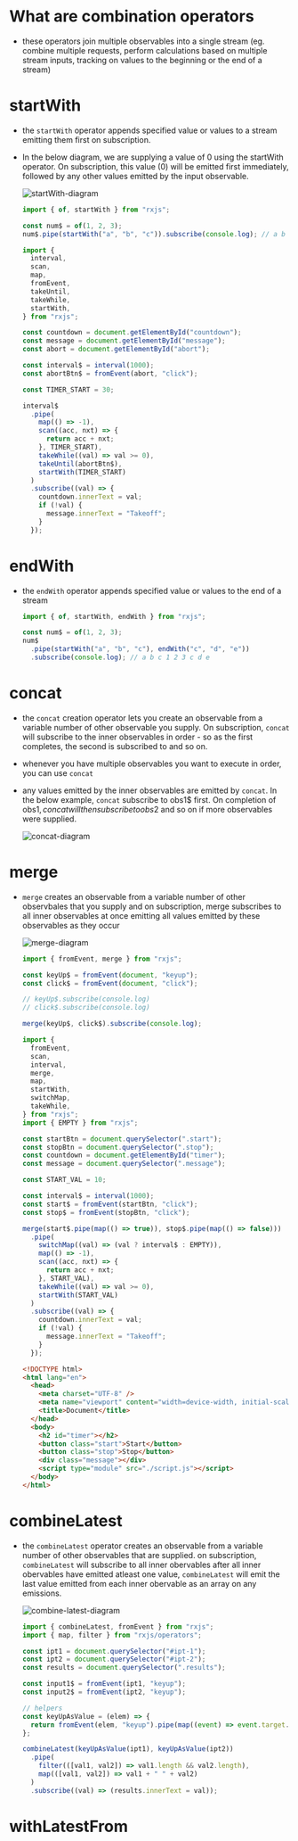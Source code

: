 # What are combination operators

- these operators join multiple observables into a single stream (eg. combine multiple requests, perform calculations based on multiple stream inputs, tracking on values to the beginning or the end of a stream)

# startWith

- the `startWith` operator appends specified value or values to a stream emitting them first on subscription.

- In the below diagram, we are supplying a value of 0 using the startWith operator. On subscription, this value (0) will be emitted first immediately, followed by any other values emitted by the input observable.

  ![startWith-diagram](image-12.png)

  ```js
  import { of, startWith } from "rxjs";

  const num$ = of(1, 2, 3);
  num$.pipe(startWith("a", "b", "c")).subscribe(console.log); // a b c 1 2 3
  ```

  ```js
  import {
    interval,
    scan,
    map,
    fromEvent,
    takeUntil,
    takeWhile,
    startWith,
  } from "rxjs";

  const countdown = document.getElementById("countdown");
  const message = document.getElementById("message");
  const abort = document.getElementById("abort");

  const interval$ = interval(1000);
  const abortBtn$ = fromEvent(abort, "click");

  const TIMER_START = 30;

  interval$
    .pipe(
      map(() => -1),
      scan((acc, nxt) => {
        return acc + nxt;
      }, TIMER_START),
      takeWhile((val) => val >= 0),
      takeUntil(abortBtn$),
      startWith(TIMER_START)
    )
    .subscribe((val) => {
      countdown.innerText = val;
      if (!val) {
        message.innerText = "Takeoff";
      }
    });
  ```

# endWith

- the `endWith` operator appends specified value or values to the end of a stream

  ```js
  import { of, startWith, endWith } from "rxjs";

  const num$ = of(1, 2, 3);
  num$
    .pipe(startWith("a", "b", "c"), endWith("c", "d", "e"))
    .subscribe(console.log); // a b c 1 2 3 c d e
  ```

# concat

- the `concat` creation operator lets you create an observable from a variable number of other observable you supply. On subscription, `concat` will subscribe to the inner observables in order - so as the first completes, the second is subscribed to and so on.

- whenever you have multiple observables you want to execute in order, you can use `concat`

- any values emitted by the inner observables are emitted by `concat`. In the below example, `concat` subscribe to obs1$ first. On completion of obs1$, concat will then subscribe to obs2$ and so on if more observables were supplied.

  ![concat-diagram](image-13.png)

# merge

- `merge` creates an observable from a variable number of other observbales that you supply and on subscription, merge subscribes to all inner observables at once emitting all values emitted by these observables as they occur

  ![merge-diagram](image-14.png)

  ```js
  import { fromEvent, merge } from "rxjs";

  const keyUp$ = fromEvent(document, "keyup");
  const click$ = fromEvent(document, "click");

  // keyUp$.subscribe(console.log)
  // click$.subscribe(console.log)

  merge(keyUp$, click$).subscribe(console.log);
  ```

  ```js
  import {
    fromEvent,
    scan,
    interval,
    merge,
    map,
    startWith,
    switchMap,
    takeWhile,
  } from "rxjs";
  import { EMPTY } from "rxjs";

  const startBtn = document.querySelector(".start");
  const stopBtn = document.querySelector(".stop");
  const countdown = document.getElementById("timer");
  const message = document.querySelector(".message");

  const START_VAL = 10;

  const interval$ = interval(1000);
  const start$ = fromEvent(startBtn, "click");
  const stop$ = fromEvent(stopBtn, "click");

  merge(start$.pipe(map(() => true)), stop$.pipe(map(() => false)))
    .pipe(
      switchMap((val) => (val ? interval$ : EMPTY)),
      map(() => -1),
      scan((acc, nxt) => {
        return acc + nxt;
      }, START_VAL),
      takeWhile((val) => val >= 0),
      startWith(START_VAL)
    )
    .subscribe((val) => {
      countdown.innerText = val;
      if (!val) {
        message.innerText = "Takeoff";
      }
    });
  ```

  ```html
  <!DOCTYPE html>
  <html lang="en">
    <head>
      <meta charset="UTF-8" />
      <meta name="viewport" content="width=device-width, initial-scale=1.0" />
      <title>Document</title>
    </head>
    <body>
      <h2 id="timer"></h2>
      <button class="start">Start</button>
      <button class="stop">Stop</button>
      <div class="message"></div>
      <script type="module" src="./script.js"></script>
    </body>
  </html>
  ```

# combineLatest

- the `combineLatest` operator creates an observable from a variable number of other observables that are supplied. on subscription, `combineLatest` will subscribe to all inner obervables after all inner obervables have emitted atleast one value, `combineLatest` will emit the last value emitted from each inner obervable as an array on any emissions.

  ![combine-latest-diagram](image-15.png)

  ```js (combining input values ot two input elements)
  import { combineLatest, fromEvent } from "rxjs";
  import { map, filter } from "rxjs/operators";

  const ipt1 = document.querySelector("#ipt-1");
  const ipt2 = document.querySelector("#ipt-2");
  const results = document.querySelector(".results");

  const input1$ = fromEvent(ipt1, "keyup");
  const input2$ = fromEvent(ipt2, "keyup");

  // helpers
  const keyUpAsValue = (elem) => {
    return fromEvent(elem, "keyup").pipe(map((event) => event.target.value));
  };

  combineLatest(keyUpAsValue(ipt1), keyUpAsValue(ipt2))
    .pipe(
      filter(([val1, val2]) => val1.length && val2.length),
      map(([val1, val2]) => val1 + " " + val2)
    )
    .subscribe((val) => (results.innerText = val));
  ```

# withLatestFrom
